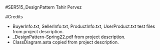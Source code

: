  #SER515_DesignPattern
 Tahir Pervez
 
 #Credits
  - BuyerInfo.txt, SellerInfo.txt, ProductInfo.txt, UserProduct.txt test files from project description.
  - _DesignPattern-Spring22.pdf from project description.
  - ClassDiagram.asta copied from project description.
  
